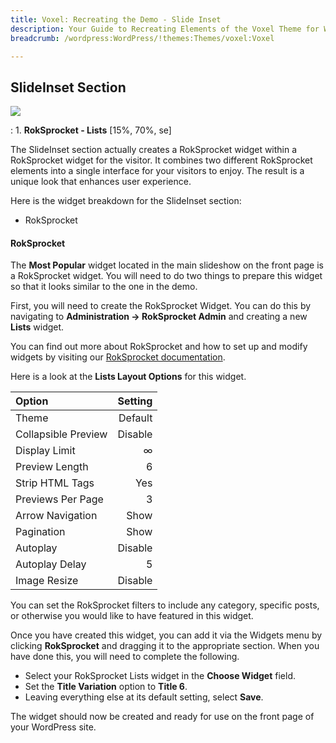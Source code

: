 ```yaml
---
title: Voxel: Recreating the Demo - Slide Inset
description: Your Guide to Recreating Elements of the Voxel Theme for WordPress
breadcrumb: /wordpress:WordPress/!themes:Themes/voxel:Voxel

---
```


SlideInset Section
-----

![][demo2]

:	1. **RokSprocket - Lists** [15%, 70%, se]

The SlideInset section actually creates a RokSprocket widget within a RokSprocket widget for the visitor. It combines two different RokSprocket elements into a single interface for your visitors to enjoy. The result is a unique look that enhances user experience.

Here is the widget breakdown for the SlideInset section:

* RokSprocket

#### RokSprocket
The **Most Popular** widget located in the main slideshow on the front page is a RokSprocket widget. You will need to do two things to prepare this widget so that it looks similar to the one in the demo.

First, you will need to create the RokSprocket Widget. You can do this by navigating to **Administration -> RokSprocket Admin** and creating a new **Lists** widget. 

You can find out more about RokSprocket and how to set up and modify widgets by visiting our [RokSprocket documentation](../../plugins/roksprocket/).

Here is a look at the **Lists Layout Options** for this widget.

| Option              | Setting |  
| :------------------ | ------: |  
| Theme               | Default |  
| Collapsible Preview | Disable |  
| Display Limit       |       ∞ |  
| Preview Length      |       6 |  
| Strip HTML Tags     |     Yes |  
| Previews Per Page   |       3 |  
| Arrow Navigation    |    Show |  
| Pagination          |    Show |  
| Autoplay            | Disable |  
| Autoplay Delay      |       5 |  
| Image Resize        | Disable |  

You can set the RokSprocket filters to include any category, specific posts, or otherwise you would like to have featured in this widget.

Once you have created this widget, you can add it via the Widgets menu by clicking **RokSprocket** and dragging it to the appropriate section. When you have done this, you will need to complete the following.

* Select your RokSprocket Lists widget in the **Choose Widget** field.
* Set the **Title Variation** option to **Title 6**.
* Leaving everything else at its default setting, select **Save**.

The widget should now be created and ready for use on the front page of your WordPress site.

[demo2]: assets/demo_3.jpeg
[roksprocket]: ../../plugins/roksprocket/
